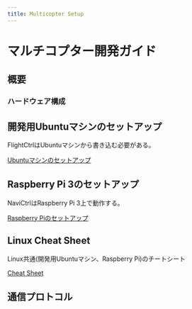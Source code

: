 ```yaml
---
title: Multicopter Setup
---
```


# マルチコプター開発ガイド

## 概要

### ハードウェア構成

## 開発用Ubuntuマシンのセットアップ

FlightCtrlはUbuntuマシンから書き込む必要がある。

[Ubuntuマシンのセットアップ](ubuntu_setup.html)

## Raspberry Pi 3のセットアップ

NaviCtrlはRaspberry Pi 3上で動作する。

[Raspberry Piのセットアップ](rpi_setup.html)

## Linux Cheat Sheet

Linux共通(開発用Ubuntuマシン、Raspberry Pi)のチートシート

[Cheat Sheet](linux_cheat_sheet.html)

## 通信プロトコル
